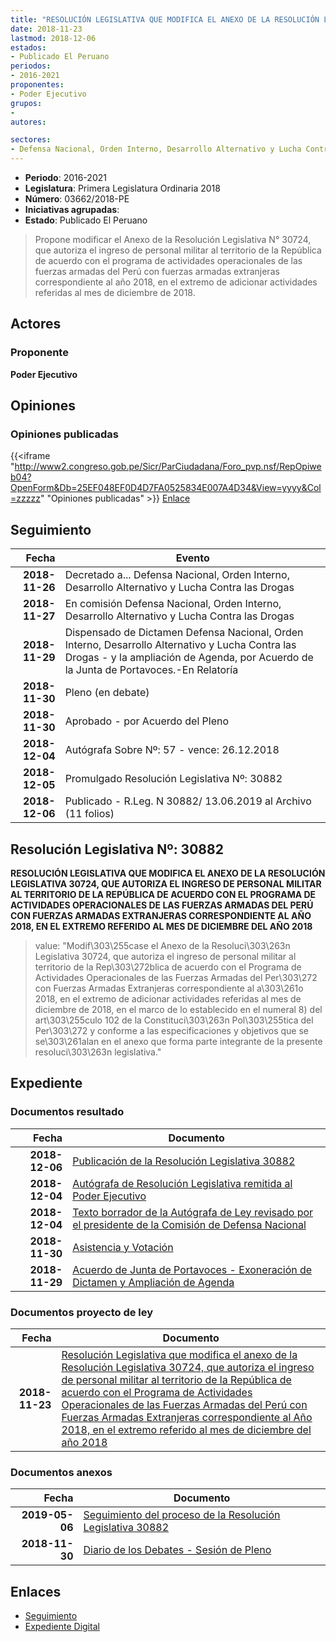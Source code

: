 ```yaml
---
title: "RESOLUCIÓN LEGISLATIVA QUE MODIFICA EL ANEXO DE LA RESOLUCIÓN LEGISLATIVA 30724, QUE AUTORIZA EL INGRESO DE PERSONAL MILITAR AL TERRITORIO DE LA REPÚBLICA DE ACUERDO CON EL PROGRAMA DE ACTIVIDADES OPERACIONALES DE LAS FUERZAS ARMADAS DEL PERÚ CON FUERZAS ARMADAS EXTRANJERAS CORRESPONDIENTE AL AÑO 2018, EN EL EXTREMO REFERIDO AL MES DE DICIEMBRE DEL AÑO 2018"
date: 2018-11-23
lastmod: 2018-12-06
estados:
- Publicado El Peruano
periodos:
- 2016-2021
proponentes:
- Poder Ejecutivo
grupos:
- 
autores:

sectores:
- Defensa Nacional, Orden Interno, Desarrollo Alternativo y Lucha Contra las Drogas
---
```

- **Periodo**: 2016-2021
- **Legislatura**: Primera Legislatura Ordinaria 2018
- **Número**: 03662/2018-PE
- **Iniciativas agrupadas**: 
- **Estado**: Publicado El Peruano

> Propone modificar el Anexo de la Resolución Legislativa N° 30724, que autoriza el ingreso de personal militar al territorio de la República de acuerdo con el programa de actividades operacionales de las fuerzas armadas del Perú con fuerzas armadas extranjeras correspondiente al año 2018, en el extremo de adicionar actividades referidas al mes de diciembre de 2018.


## Actores

### Proponente

**Poder Ejecutivo**

## Opiniones

### Opiniones publicadas

{{<iframe "http://www2.congreso.gob.pe/Sicr/ParCiudadana/Foro_pvp.nsf/RepOpiweb04?OpenForm&Db=25EF048EF0D4D7FA0525834E007A4D34&View=yyyy&Col=zzzzz" "Opiniones publicadas" >}}
[Enlace](http://www2.congreso.gob.pe/Sicr/ParCiudadana/Foro_pvp.nsf/RepOpiweb04?OpenForm&Db=25EF048EF0D4D7FA0525834E007A4D34&View=yyyy&Col=zzzzz)


## Seguimiento

| Fecha | Evento |
|------:|--------|
| **2018-11-26** | Decretado a... Defensa Nacional, Orden Interno, Desarrollo Alternativo y Lucha Contra las Drogas |
| **2018-11-27** | En comisión Defensa Nacional, Orden Interno, Desarrollo Alternativo y Lucha Contra las Drogas |
| **2018-11-29** | Dispensado de Dictamen Defensa Nacional, Orden Interno, Desarrollo Alternativo y Lucha Contra las Drogas - y la ampliación de Agenda, por Acuerdo de la Junta de Portavoces.-En Relatoría |
| **2018-11-30** | Pleno (en debate) |
| **2018-11-30** | Aprobado - por Acuerdo del Pleno |
| **2018-12-04** | Autógrafa Sobre Nº: 57 - vence: 26.12.2018 |
| **2018-12-05** | Promulgado Resolución Legislativa Nº: 30882 |
| **2018-12-06** | Publicado - R.Leg. N 30882/ 13.06.2019 al Archivo (11 folios) |

## Resolución Legislativa Nº: 30882

**RESOLUCIÓN LEGISLATIVA QUE MODIFICA EL ANEXO DE LA RESOLUCIÓN LEGISLATIVA 30724, QUE AUTORIZA EL INGRESO DE PERSONAL MILITAR AL TERRITORIO DE LA REPÚBLICA DE ACUERDO CON EL PROGRAMA DE ACTIVIDADES OPERACIONALES DE LAS FUERZAS ARMADAS DEL PERÚ CON FUERZAS ARMADAS EXTRANJERAS CORRESPONDIENTE AL AÑO 2018, EN EL EXTREMO REFERIDO AL MES DE DICIEMBRE DEL AÑO 2018**

> value: "Modif\303\255case el Anexo de la Resoluci\303\263n Legislativa 30724, que autoriza el ingreso de personal militar al territorio de la Rep\303\272blica de acuerdo con el Programa de Actividades Operacionales de las Fuerzas Armadas del Per\303\272 con Fuerzas Armadas Extranjeras correspondiente al a\303\261o 2018, en el extremo de adicionar actividades referidas al mes de diciembre de 2018, en el marco de lo establecido en el numeral 8) del art\303\255culo 102 de la Constituci\303\263n Pol\303\255tica del Per\303\272 y conforme a las especificaciones y objetivos que se se\303\261alan en el anexo que forma parte integrante de la presente resoluci\303\263n legislativa."


## Expediente

### Documentos resultado

| Fecha | Documento |
|------:|-----------|
| **2018-12-06** | [Publicación de la Resolución Legislativa 30882](http://www.leyes.congreso.gob.pe/Documentos/2016_2021/ADLP/Normas_Legales/30882-LEY.pdf) |
| **2018-12-04** | [Autógrafa de Resolución Legislativa remitida al Poder Ejecutivo](http://www.leyes.congreso.gob.pe/Documentos/2016_2021/ADLP/Texto_Aprobado/AU0366220181204.pdf) |
| **2018-12-04** | [Texto borrador de la Autógrafa de Ley revisado por el presidente de la Comisión de Defensa Nacional](http://www.leyes.congreso.gob.pe/Documentos/2016_2021/Texto_Borrador_de_Autografa/BAU0366220181204.pdf) |
| **2018-11-30** | [Asistencia y Votación](http://www.leyes.congreso.gob.pe/Documentos/2016_2021/Asistencia_y_Votacion/Proyectos_de_Ley/AV0366220181130..pdf) |
| **2018-11-29** | [Acuerdo de Junta de Portavoces - Exoneración de Dictamen y Ampliación de Agenda](http://www.leyes.congreso.gob.pe/Documentos/2016_2021/Acuerdos/Junta_Portavoces/AJP03662_20181129.pdf) |

### Documentos proyecto de ley

| Fecha | Documento |
|------:|-----------|
| **2018-11-23** | [Resolución Legislativa que modifica el anexo de la Resolución Legislativa 30724, que autoriza el ingreso de personal militar al territorio de la República de acuerdo con el Programa de Actividades Operacionales de las Fuerzas Armadas del Perú con Fuerzas Armadas Extranjeras correspondiente al Año 2018, en el extremo referido al mes de diciembre del año 2018](http://www.leyes.congreso.gob.pe/Documentos/2016_2021/Proyectos_de_Ley_y_de_Resoluciones_Legislativas/PL03662_20181123..pdf) |

### Documentos anexos

| Fecha | Documento |
|------:|-----------|
| **2019-05-06** | [Seguimiento del proceso de la Resolución Legislativa 30882](http://www.leyes.congreso.gob.pe/Documentos/2016_2021/Seguimiento_de_Proyectos_de_Ley/03662PL20190506.pdf) |
| **2018-11-30** | [Diario de los Debates - Sesión de Pleno](http://www2.congreso.gob.pe/Sicr/DiarioDebates/Publicad.nsf/SesionesPleno/05256D6E0073DFE9052583560001161D/$FILE/PLO-2018-16B.pdf) |

## Enlaces

- [Seguimiento](http://www2.congreso.gob.pe/Sicr/TraDocEstProc/CLProLey2016.nsf/f7fff46988ca05b1052578e100829cc7/d97ddaca6c3b846c0525835200573cf8?OpenDocument)
- [Expediente Digital](http://www2.congreso.gob.pe/Sicr/TraDocEstProc/CLProLey2016.nsf/f7fff46988ca05b1052578e100829cc7/d97ddaca6c3b846c0525835200573cf8?OpenDocument&Click=05257FB7005EB655.eb71d0cf91d8294e05256cdf006b5706/$Body/0.1C6C)

